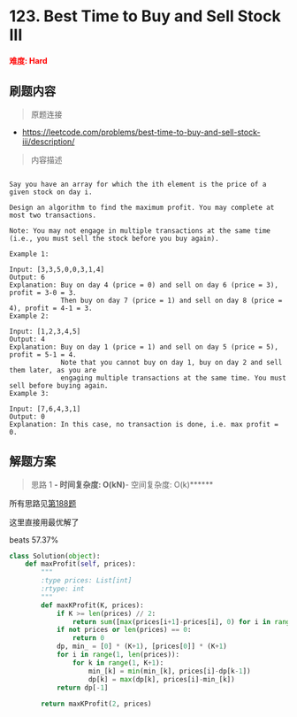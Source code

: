 # 123. Best Time to Buy and Sell Stock III

**<font color=red>难度: Hard</font>**

## 刷题内容

> 原题连接

* https://leetcode.com/problems/best-time-to-buy-and-sell-stock-iii/description/

> 内容描述

```

Say you have an array for which the ith element is the price of a given stock on day i.

Design an algorithm to find the maximum profit. You may complete at most two transactions.

Note: You may not engage in multiple transactions at the same time (i.e., you must sell the stock before you buy again).

Example 1:

Input: [3,3,5,0,0,3,1,4]
Output: 6
Explanation: Buy on day 4 (price = 0) and sell on day 6 (price = 3), profit = 3-0 = 3.
             Then buy on day 7 (price = 1) and sell on day 8 (price = 4), profit = 4-1 = 3.
Example 2:

Input: [1,2,3,4,5]
Output: 4
Explanation: Buy on day 1 (price = 1) and sell on day 5 (price = 5), profit = 5-1 = 4.
             Note that you cannot buy on day 1, buy on day 2 and sell them later, as you are
             engaging multiple transactions at the same time. You must sell before buying again.
Example 3:

Input: [7,6,4,3,1]
Output: 0
Explanation: In this case, no transaction is done, i.e. max profit = 0.
```

## 解题方案

> 思路 1
******- 时间复杂度: O(kN)******- 空间复杂度: O(k)******


所有思路见[第188题](https://github.com/apachecn/awesome-algorithm/blob/master/docs/Leetcode_Solutions/Python/188._Best_Time_to_Buy_and_Sell_Stock_IV.md)


这里直接用最优解了


beats 57.37%

```python
class Solution(object):
    def maxProfit(self, prices):
        """
        :type prices: List[int]
        :rtype: int
        """
        def maxKProfit(K, prices):
            if K >= len(prices) // 2: 
                return sum([max(prices[i+1]-prices[i], 0) for i in range(len(prices)-1)])
            if not prices or len(prices) == 0:
                return 0
            dp, min_ = [0] * (K+1), [prices[0]] * (K+1)
            for i in range(1, len(prices)):
                for k in range(1, K+1):
                    min_[k] = min(min_[k], prices[i]-dp[k-1])
                    dp[k] = max(dp[k], prices[i]-min_[k])
            return dp[-1]
        
        return maxKProfit(2, prices)
```









